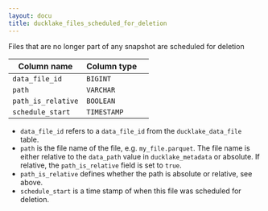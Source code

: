 ```yaml
---
layout: docu
title: ducklake_files_scheduled_for_deletion
---
```


Files that are no longer part of any snapshot are scheduled for deletion

| Column name        | Column type                |             |
| ------------------ | -------------------------- | ----------- |
| `data_file_id`     | `BIGINT`                   |             |
| `path`             | `VARCHAR`                  |             |
| `path_is_relative` | `BOOLEAN`                  |             |
| `schedule_start`   | `TIMESTAMP`                |             |

- `data_file_id` refers to a `data_file_id` from the `ducklake_data_file` table. 
- `path` is the file name of the file, e.g. `my_file.parquet`. The file name is either relative to the `data_path` value in `ducklake_metadata` or absolute. If relative, the `path_is_relative` field is set to `true`.
- `path_is_relative` defines whether the path is absolute or relative, see above. 
- `schedule_start` is a time stamp of when this file was scheduled for deletion.
